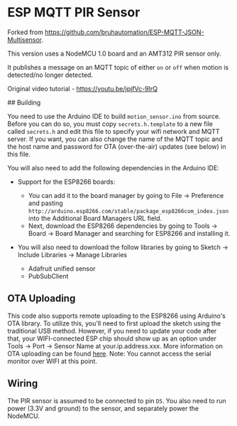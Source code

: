 # ESP MQTT PIR Sensor

Forked from <https://github.com/bruhautomation/ESP-MQTT-JSON-Multisensor>.

This version uses a NodeMCU 1.0 board and an AMT312 PIR sensor only.

It publishes a message on an MQTT topic of either `on` or `off` when motion
is detected/no longer detected.

Original video tutorial - <https://youtu.be/jpjfVc-9IrQ>

## Building

You need to use the Arduino IDE to build `motion_sensor.ino` from source. Before
you can do so, you must copy `secrets.h.template` to a new file called
`secrets.h` and edit this file to specify your wifi network and MQTT server. If
you want, you can also change the name of the MQTT topic and the host name and
password for OTA (over-the-air) updates (see below) in this file.

You will also need to add the following dependencies in the Arduino IDE:
  
- Support for the ESP8266 boards:
  - You can add it to the board manager by going to File -> Preference and
    pasting `http://arduino.esp8266.com/stable/package_esp8266com_index.json`
    into the Additional Board Managers URL field.
  - Next, download the ESP8266 dependencies by going to Tools -> Board ->
    Board Manager and searching for ESP8266 and installing it.

- You will also need to download the follow libraries by going to
  Sketch -> Include Libraries -> Manage Libraries
  - Adafruit unified sensor
  - PubSubClient

## OTA Uploading

This code also supports remote uploading to the ESP8266 using Arduino's OTA
library. To utilize this, you'll need to first upload the sketch using the
traditional USB method. However, if you need to update your code after that,
your WIFI-connected ESP chip should show up as an option under Tools -> Port ->
Sensor Name at your.ip.address.xxx. More information on OTA uploading can be
found [here](http://esp8266.github.io/Arduino/versions/2.0.0/doc/ota_updates/ota_updates.html).
Note: You cannot access the serial monitor over WIFI at this point.  

## Wiring

The PIR sensor is assumed to be connected to pin `D5`. You also need to run
power (3.3V and ground) to the sensor, and separately power the NodeMCU.
